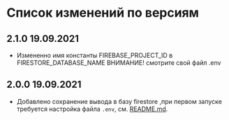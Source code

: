 # Список изменений по версиям

## 2.1.0 19.09.2021

- Измененно имя константы FIREBASE_PROJECT_ID в FIRESTORE_DATABASE_NAME ВНИМАНИЕ! смотрите свой файл .env

## 2.0.0 19.09.2021

- Добавлено сохранение вывода в базу firestore ,при первом запуске требуется настройка файла `.env`, см. [README.md](../README.md#при-первом-запуске).
